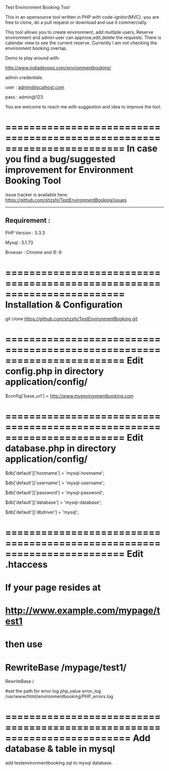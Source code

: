 Test Environment Booking Tool 

This in an opensource tool written in PHP with code-ignitor(MVC). you are free to clone, do a pull request or download and use it commercially. 

This tool allows you to create environment, add multiple users, Reserve environment and admin user can approve,edit,delete the requests. 
There is calendar view to see the current reserve. Currently I am not checking the environment booking overlap. 

Demo to play around with:
 
http://www.indiadevops.com/environmentbooking/

admin credentials 

user : admin@localhost.com

pass : admin@123 

You are welcome to reach me with suggestion and idea to improve the tool. 

========================================================================
In case you find a bug/suggested improvement for Environment Booking Tool
========================================================================
issue tracker is available here: https://github.com/shzshi/TestEnvironmentBooking/issues


--------------------------------------------------------------------------------
Requirement : 
--------------------------------------------------------------------------------
PHP Version : 5.3.3
 
Mysql : 5.1.73 

Browser : Chrome and IE-9 

========================================================================
Installation & Configuration
========================================================================

git clone https://github.com/shzshi/TestEnvironmentBooking.git

========================================================================
Edit config.php in directory application/config/
========================================================================  
$config['base_url'] = http://www.myenvironmentbooking.com

========================================================================
Edit database.php in directory application/config/
========================================================================
$db['default']['hostname'] = 'mysql-hostname';

$db['default']['username'] = 'mysql-username';

$db['default']['password'] = 'mysql-password';

$db['default']['database'] = 'mysql-database';

$db['default']['dbdriver'] = 'mysql';

========================================================================
Edit .htaccess
========================================================================

# If your page resides at
#  http://www.example.com/mypage/test1
# then use
# RewriteBase /mypage/test1/
  
RewriteBase /

#set the path for error log
php_value error_log  /var/www/html/environmentbooking/PHP_errors.log

=========================================================================
Add database & table in mysql 
=========================================================================
add testenvironmentbooking.sql to mysql database.